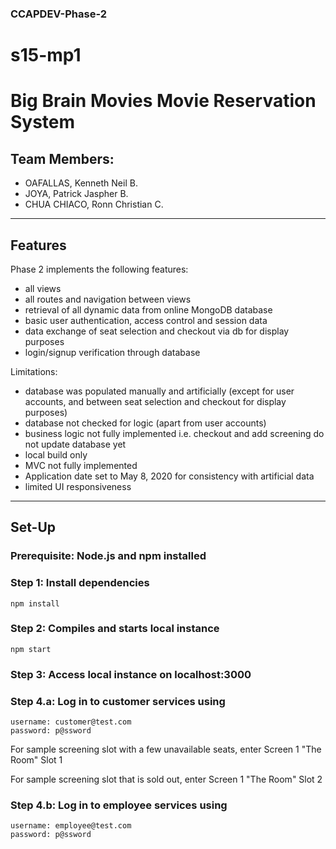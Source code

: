 ### CCAPDEV-Phase-2
# s15-mp1

# Big Brain Movies Movie Reservation System

## Team Members:

* OAFALLAS, Kenneth Neil B.
* JOYA, Patrick Jaspher B.
* CHUA CHIACO, Ronn Christian C.

---

## Features
Phase 2 implements the following features:
- all views
- all routes and navigation between views
- retrieval of all dynamic data from online MongoDB database
- basic user authentication, access control and session data
- data exchange of seat selection and checkout via db for display purposes
- login/signup verification through database

Limitations:
- database was populated manually and artificially (except for user accounts, and between seat selection and checkout for display purposes)
- database not checked for logic (apart from user accounts)
- business logic not fully implemented i.e. checkout and add screening do not update database yet
- local build only
- MVC not fully implemented
- Application date set to May 8, 2020 for consistency with artificial data
- limited UI responsiveness

---

## Set-Up
### Prerequisite: Node.js and npm installed
### Step 1: Install dependencies
```
npm install
```
### Step 2: Compiles and starts local instance
```
npm start
```
### Step 3: Access local instance on localhost:3000
### Step 4.a: Log in to customer services using
```
username: customer@test.com
password: p@ssword
```

For sample screening slot with a few unavailable seats, enter Screen 1 "The Room" Slot 1

For sample screening slot that is sold out, enter Screen 1 "The Room" Slot 2

### Step 4.b: Log in to employee services using
```
username: employee@test.com
password: p@ssword
```



